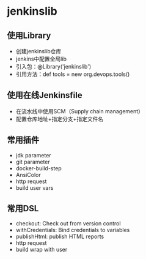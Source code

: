 # jenkinslib

## 使用Library
- 创建jenkinslib仓库
- jenkins中配置全局lib
- 引入包：@Library('jenkinslib')
- 引用方法：def tools = new org.devops.tools()

## 使用在线Jenkinsfile
- 在流水线中使用SCM（Supply chain management）
- 配置仓库地址+指定分支+指定文件名

## 常用插件
- jdk parameter
- git parameter
- docker-build-step
- AnsiColor
- http request
- build user vars

## 常用DSL
- checkout: Check out from version control
- withCredentials: Bind credentials to variables
- publishHtml: publish HTML reports
- http request
- build wrap with user
